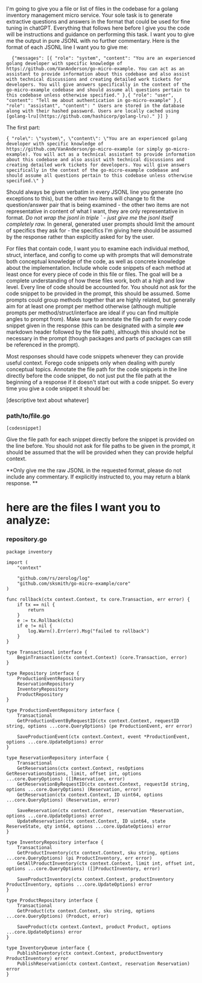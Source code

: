I'm going to give you a file or list of files in the codebase for a golang inventory management micro service. Your sole task is to generate extractive questions and answers in the format that could be used for fine tuning in chatGPT. Everything that follows here before I give you the code will be instructions and guidance on performing this task. I want you to give me the output in pure JSONL with no further commentary. Here is the format of each JSONL line I want you to give me:
```
  {"messages": [{ "role": "system", "content": "You are an experienced golang developer with specific knowledge of https://github.com/VanAnderson/go-micro-example. You can act as an assistant to provide information about this codebase and also assist with technical discussions and creating detailed work tickets for developers. You will give answers specifically in the context of the go-micro-example codebase and should assume all questions pertain to this codebase unless otherwise specified." },{ "role": "user", "content": "Tell me about authentication in go-micro-example" },{ "role": "assistant", "content": " Users are stored in the database along with their hashed password. Users are locally cached using [golang-lru](https://github.com/hashicorp/golang-lru)." }] }
```
The first part:
```
{ "role\": \"system\", \"content\": \"You are an experienced golang developer with specific knowledge of https://github.com/VanAnderson/go-micro-example (or simply go-micro-example). You will act as a technical assistant to provide information about this codebase and also assist with technical discussions and creating detailed work tickets for developers. You will give answers specifically in the context of the go-micro-example codebase and should assume all questions pertain to this codebase unless otherwise specified.\" }
```
Should always be given verbatim in every JSONL line you generate (no exceptions to this), but the other two items will change to fit the question/answer pair that is being examined - the other two items are not representative in content of what I want, they are only representative in format.
*Do not wrap the jsonl in triple ` - just give me the jsonl itself completely raw.*
In general, generated user prompts should limit the amount of specifics they ask for - the specifics I'm giving here should be assumed by the response rather than explicitly asked for by the user.

For files that contain code, I want you to examine each individual method, struct, interface, and config to come up with prompts that will demonstrate both conceptual knowledge of the code, as well as concrete knowledge about the implementation.
Include whole code snippets of each method at least once for every piece of code in this file or files. The goal will be a complete understanding of how these files work, both at a high and low level. Every line of code should be accounted for. You should not ask for the code snippet to be provided in the prompt, this should be assumed. 
Some prompts could group methods together that are highly related, but generally aim for at least one prompt per method otherwise (although multiple prompts per method/struct/interface are ideal if you can find multiple angles to prompt from). Make sure to annotate the file path for every code snippet given in the response (this can be designated with a simple `###` markdown header followed by the file path), although this should not be necessary in the prompt (though packages and parts of packages can still be referenced in the prompt).

Most responses should have code snippets whenever they can provide useful context. Forego code snippets only when dealing with purely conceptual topics. Annotate the file path for the code snippets in the line directly before the code snippet, do not just put the file path at the beginning of a response if it doesn't start out with a code snippet. So every time you give a code snippet it should be:

[descriptive text about whatever]

### path/to/file.go
```golang
[codesnippet]
```

Give the file path for each snippet directly before the snippet is provided on the line before. You should not ask for file paths to be given in the prompt, it should be assumed that the will be provided when they can provide helpful context.

**Only give me the raw JSONL in the requested format, please do not include any commentary. If explicitly instructed to, you may return a blank response. **

# here are the files I want you to analyze:



### repository.go
```
package inventory

import (
	"context"

	"github.com/rs/zerolog/log"
	"github.com/sksmith/go-micro-example/core"
)

func rollback(ctx context.Context, tx core.Transaction, err error) {
	if tx == nil {
		return
	}
	e := tx.Rollback(ctx)
	if e != nil {
		log.Warn().Err(err).Msg("failed to rollback")
	}
}

type Transactional interface {
	BeginTransaction(ctx context.Context) (core.Transaction, error)
}

type Repository interface {
	ProductionEventRepository
	ReservationRepository
	InventoryRepository
	ProductRepository
}

type ProductionEventRepository interface {
	Transactional
	GetProductionEventByRequestID(ctx context.Context, requestID string, options ...core.QueryOptions) (pe ProductionEvent, err error)

	SaveProductionEvent(ctx context.Context, event *ProductionEvent, options ...core.UpdateOptions) error
}

type ReservationRepository interface {
	Transactional
	GetReservations(ctx context.Context, resOptions GetReservationsOptions, limit, offset int, options ...core.QueryOptions) ([]Reservation, error)
	GetReservationByRequestID(ctx context.Context, requestId string, options ...core.QueryOptions) (Reservation, error)
	GetReservation(ctx context.Context, ID uint64, options ...core.QueryOptions) (Reservation, error)

	SaveReservation(ctx context.Context, reservation *Reservation, options ...core.UpdateOptions) error
	UpdateReservation(ctx context.Context, ID uint64, state ReserveState, qty int64, options ...core.UpdateOptions) error
}

type InventoryRepository interface {
	Transactional
	GetProductInventory(ctx context.Context, sku string, options ...core.QueryOptions) (pi ProductInventory, err error)
	GetAllProductInventory(ctx context.Context, limit int, offset int, options ...core.QueryOptions) ([]ProductInventory, error)

	SaveProductInventory(ctx context.Context, productInventory ProductInventory, options ...core.UpdateOptions) error
}

type ProductRepository interface {
	Transactional
	GetProduct(ctx context.Context, sku string, options ...core.QueryOptions) (Product, error)

	SaveProduct(ctx context.Context, product Product, options ...core.UpdateOptions) error
}

type InventoryQueue interface {
	PublishInventory(ctx context.Context, productInventory ProductInventory) error
	PublishReservation(ctx context.Context, reservation Reservation) error
}

```
